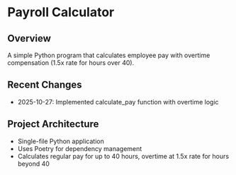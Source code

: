 # Payroll Calculator

## Overview
A simple Python program that calculates employee pay with overtime compensation (1.5x rate for hours over 40).

## Recent Changes
- 2025-10-27: Implemented calculate_pay function with overtime logic

## Project Architecture
- Single-file Python application
- Uses Poetry for dependency management
- Calculates regular pay for up to 40 hours, overtime at 1.5x rate for hours beyond 40
